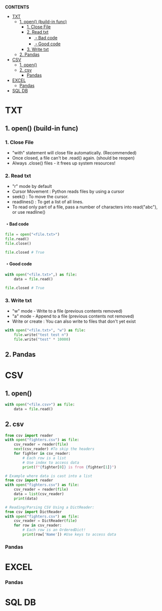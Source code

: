 **CONTENTS**
- [TXT](#txt)
  - [1. open() (build-in func)](#1-open-build-in-func)
    - [1. Close File](#1-close-file)
    - [2. Read txt](#2-read-txt)
      - [・Bad code](#bad-code)
      - [・Good code](#good-code)
    - [3. Write txt](#3-write-txt)
  - [2. Pandas](#2-pandas)
- [CSV](#csv)
  - [1. open()](#1-open)
  - [2. csv](#2-csv)
    - [Pandas](#pandas)
- [EXCEL](#excel)
    - [Pandas](#pandas-1)
- [SQL DB](#sql-db)

# TXT
## 1. open() (build-in func)
### 1. Close File
- "with" statement will close file automatically. (Recommended)
- Once closed, a file can't be .read() again. (should be reopen)
- Always .close() files - it frees up system resources!

### 2. Read txt
- "r" mode by default
- Cursor Movement : Python reads files by using a cursor
- seek() : To move the cursor.
- readlines() : To get a list of all lines.
- To read only part of a file, pass a number of characters into read("abc"), or use readline()
#### ・Bad code
```python
file = open("<file.txt>")
file.read()
file.close()

file.closed # True
```
#### ・Good code
```python
with open("<file.txt>",) as file:
    data = file.read()

file.closed # True
```
### 3. Write txt
- "w" mode - Write to a file (previous contents removed)
- "a" mode - Append to a file (previous contents not removed)
- Write or create : You can also write to files that don't yet exist 
```python
with open("<file.txt>", "w") as file:
    file.write("test test n")
    file.write("test" * 10000)
```
## 2. Pandas


# CSV
## 1. open()
```python
with open("<file.csv>") as file:
    data = file.read()
```
## 2. csv
```python
from csv import reader
with open("fighters.csv") as file:
    csv_reader = reader(file)
    next(csv_reader) #To skip the headers
    for fighter in csv_reader:
    	# Each row is a list
    	# Use index to access data
    	print(f"{fighter[0]} is from {fighter[1]}") 

# Example where data is cast into a list
from csv import reader
with open("fighters.csv") as file:
    csv_reader = reader(file)
    data = list(csv_reader)
    print(data)

# Reading/Parsing CSV Using a DictReader:
from csv import DictReader
with open("fighters.csv") as file:
    csv_reader = DictReader(file)
    for row in csv_reader:
        # Each row is an OrderedDict!
        print(row['Name']) #Use keys to access data
```
### Pandas
# EXCEL
### Pandas
# SQL DB
